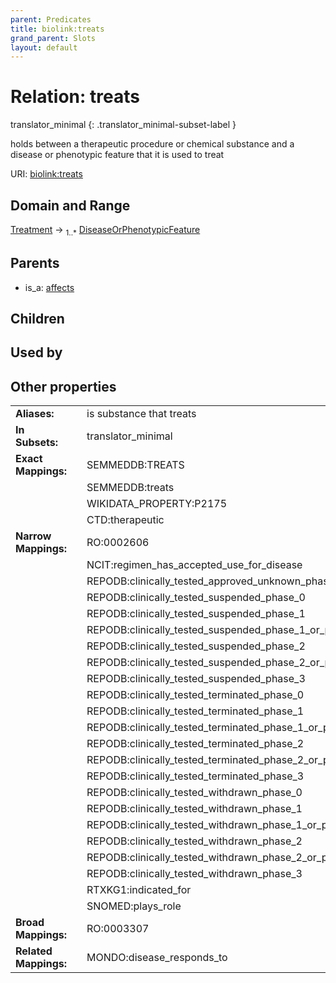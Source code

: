 ```yaml
---
parent: Predicates
title: biolink:treats
grand_parent: Slots
layout: default
---
```


# Relation: treats

translator_minimal
{: .translator_minimal-subset-label }


holds between a therapeutic procedure or chemical substance and a disease or phenotypic feature that it is used to treat

URI: [biolink:treats](https://w3id.org/biolink/vocab/treats)

## Domain and Range

[Treatment](Treatment.md) ->  <sub>1..*</sub> [DiseaseOrPhenotypicFeature](DiseaseOrPhenotypicFeature.md)

## Parents

 *  is_a: [affects](affects.md)

## Children


## Used by


## Other properties

|  |  |  |
| --- | --- | --- |
| **Aliases:** | | is substance that treats |
| **In Subsets:** | | translator_minimal |
| **Exact Mappings:** | | SEMMEDDB:TREATS |
|  | | SEMMEDDB:treats |
|  | | WIKIDATA_PROPERTY:P2175 |
|  | | CTD:therapeutic |
| **Narrow Mappings:** | | RO:0002606 |
|  | | NCIT:regimen_has_accepted_use_for_disease |
|  | | REPODB:clinically_tested_approved_unknown_phase |
|  | | REPODB:clinically_tested_suspended_phase_0 |
|  | | REPODB:clinically_tested_suspended_phase_1 |
|  | | REPODB:clinically_tested_suspended_phase_1_or_phase_2 |
|  | | REPODB:clinically_tested_suspended_phase_2 |
|  | | REPODB:clinically_tested_suspended_phase_2_or_phase_3 |
|  | | REPODB:clinically_tested_suspended_phase_3 |
|  | | REPODB:clinically_tested_terminated_phase_0 |
|  | | REPODB:clinically_tested_terminated_phase_1 |
|  | | REPODB:clinically_tested_terminated_phase_1_or_phase_2 |
|  | | REPODB:clinically_tested_terminated_phase_2 |
|  | | REPODB:clinically_tested_terminated_phase_2_or_phase_3 |
|  | | REPODB:clinically_tested_terminated_phase_3 |
|  | | REPODB:clinically_tested_withdrawn_phase_0 |
|  | | REPODB:clinically_tested_withdrawn_phase_1 |
|  | | REPODB:clinically_tested_withdrawn_phase_1_or_phase_2 |
|  | | REPODB:clinically_tested_withdrawn_phase_2 |
|  | | REPODB:clinically_tested_withdrawn_phase_2_or_phase_3 |
|  | | REPODB:clinically_tested_withdrawn_phase_3 |
|  | | RTXKG1:indicated_for |
|  | | SNOMED:plays_role |
| **Broad Mappings:** | | RO:0003307 |
| **Related Mappings:** | | MONDO:disease_responds_to |

